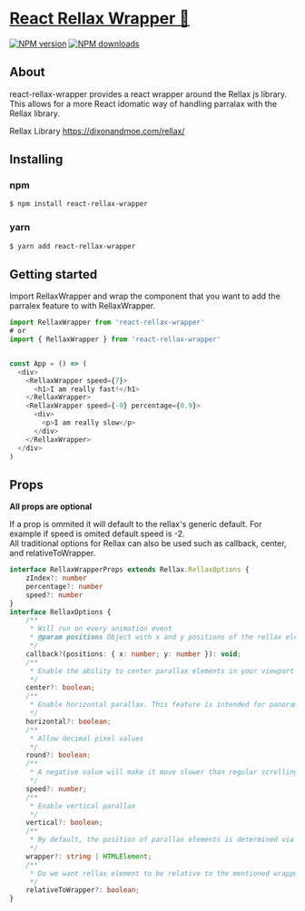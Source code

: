 # [React Rellax Wrapper 🎁](https://github.com/scottjr632/react-rellax-wrapper)

[![NPM version](http://img.shields.io/npm/v/react-provider-wrapper.svg)](https://www.npmjs.com/package/react-rellax-wrapper)
[![NPM downloads](http://img.shields.io/npm/dm/react-provider-wrapper.svg)](https://www.npmjs.com/package/react-rellax-wrapper)

## About  

react-rellax-wrapper provides a react wrapper around the Rellax js library. This allows for a more React idomatic way of handling parralax with the Rellax library.

Rellax Library https://dixonandmoe.com/rellax/

## Installing

### npm
```sh
$ npm install react-rellax-wrapper
```
### yarn
```sh
$ yarn add react-rellax-wrapper
```

## Getting started

Import RellaxWrapper and wrap the component that you want to add the parralex feature to with RellaxWrapper.

```js
import RellaxWrapper from 'react-rellax-wrapper'
# or
import { RellaxWrapper } from 'react-rellax-wrapper'
```

```js

const App = () => (
  <div>
    <RellaxWrapper speed={7}>
      <h1>I am really fast!</h1>
    </RellaxWrapper>
    <RellaxWrapper speed={-9} percentage={0.9}>
      <div>
        <p>I am really slow</p>
      </div>
    </RellaxWrapper>
  </div>
)

```

## Props

__All props are optional__

If a prop is ommited it will default to the rellax's generic default. For example if speed is omited default speed is -2.  
All traditional options for Rellax can also be used such as callback, center, and relativeToWrapper.

```ts
interface RellaxWrapperProps extends Rellax.RellaxOptions {
    zIndex?: number
    percentage?: number
    speed?: number
}
interface RellaxOptions {
    /**
     * Will run on every animation event
     * @param positions Object with x and y positions of the rellax element
     */
    callback?(positions: { x: number; y: number }): void;
    /**
     * Enable the ability to center parallax elements in your viewport
     */
    center?: boolean;
    /**
     * Enable horizontal parallax. This feature is intended for panoramic style websites, where users scroll horizontally instead of vertically
     */
    horizontal?: boolean;
    /**
     * Allow decimal pixel values
     */
    round?: boolean;
    /**
     * A negative value will make it move slower than regular scrolling, and a positive value will make it move faster
     */
    speed?: number;
    /**
     * Enable vertical parallax
     */
    vertical?: boolean;
    /**
     * By default, the position of parallax elements is determined via the scroll position of the body. Passing in the wrapper property will tell Rellax to watch that element instead
     */
    wrapper?: string | HTMLElement;
    /**
     * Do we want rellax element to be relative to the mentioned wrapper.
     */
    relativeToWrapper?: boolean;
}

```
